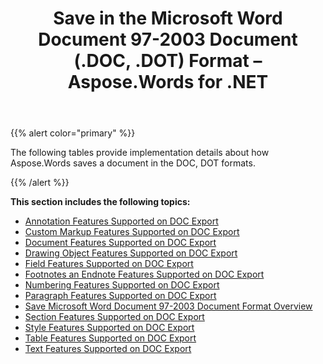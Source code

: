 ﻿---
title: Save in the Microsoft Word Document 97-2003 Document (.DOC, .DOT) Format – Aspose.Words for .NET
articleTitle: Save in the Microsoft Word Document 97-2003 Document (.DOC, .DOT) Format
linktitle: Save in the Microsoft Word Document 97-2003 Document (.DOC, .DOT) Format
description: "Export to DOC format using various saving features in C#."
type: docs
weight: 110
url: /net/save-in-ms-word-97-2003-formats/
aliases: [/net/save-in-the-microsoft-word-document-97-2003-document-doc-dot-format/]
---

{{% alert color="primary" %}}

The following tables provide implementation details about how Aspose.Words saves a document in the DOC, DOT formats.

{{% /alert %}}

**This section includes the following topics:** 

- [Annotation Features Supported on DOC Export](/words/net/annotation-features-supported-on-doc-export/)
- [Custom Markup Features Supported on DOC Export](/words/net/custom-markup-features-supported-on-doc-export/)
- [Document Features Supported on DOC Export](/words/net/document-features-supported-on-doc-export/)
- [Drawing Object Features Supported on DOC Export](/words/net/drawing-object-features-supported-on-doc-export/)
- [Field Features Supported on DOC Export](/words/net/field-features-supported-on-doc-export/)
- [Footnotes an Endnote Features Supported on DOC Export](/words/net/footnotes-and-endnote-features-supported-on-doc-export/)
- [Numbering Features Supported on DOC Export](/words/net/numbering-features-supported-on-doc-export/)
- [Paragraph Features Supported on DOC Export](/words/net/paragraph-features-supported-on-doc-export/)
- [Save Microsoft Word Document 97-2003 Document Format Overview](/words/net/save-microsoft-word-document-97-2003-document-format-overview/)
- [Section Features Supported on DOC Export](/words/net/section-features-supported-on-doc-export/)
- [Style Features Supported on DOC Export](/words/net/style-features-supported-on-doc-export/)
- [Table Features Supported on DOC Export](/words/net/table-features-supported-on-doc-export/)
- [Text Features Supported on DOC Export](/words/net/text-features-supported-on-doc-export/)
